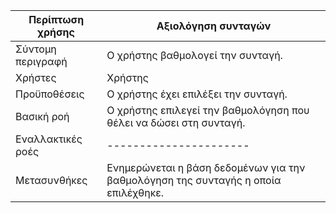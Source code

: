 
| Περίπτωση χρήσης | Αξιολόγηση συνταγών|
| ------ | ------ | 
| Σύντομη περιγραφή	 | Ο χρήστης βαθμολογεί την συνταγή.|
| Χρήστες | Χρήστης |
| Προϋποθέσεις | Ο χρήστης έχει επιλέξει την συνταγή. |
| Βασική ροή | Ο χρήστης επιλεγεί την βαθμολόγηση που θέλει να δώσει στη συνταγή. |
| Εναλλακτικές ροές	| ---------------------- |
| Μετασυνθήκες | Ενημερώνεται η βάση δεδομένων για την βαθμολόγηση της συνταγής η οποία επιλέχθηκε.|
